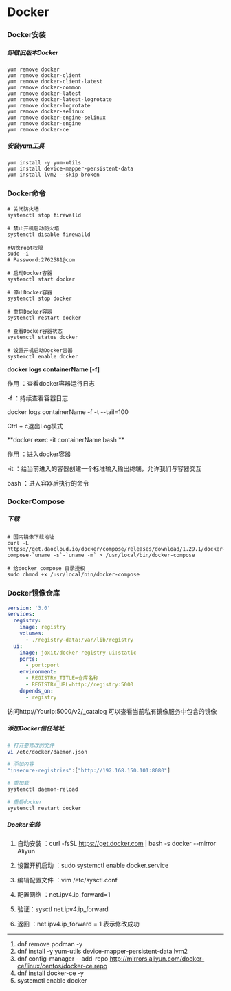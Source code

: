 # Docker

### Docker安装

##### 卸载旧版本Docker

```shell
yum remove docker 
yum remove docker-client
yum remove docker-client-latest
yum remove docker-common 
yum remove docker-latest 
yum remove docker-latest-logrotate 
yum remove docker-logrotate 
yum remove docker-selinux 
yum remove docker-engine-selinux 
yum remove docker-engine 
yum remove docker-ce
```



##### 安装yum工具

```shell
yum install -y yum-utils
yum install device-mapper-persistent-data
yum install lvm2 --skip-broken
```



### Docker命令

```shell
# 关闭防火墙
systemctl stop firewalld

# 禁止开机启动防火墙
systemctl disable firewalld

#切换root权限
sudo -i 
# Password:2762581@com

# 启动Docker容器
systemctl start docker

# 停止Docker容器
systemctl stop docker

# 重启Docker容器
systemctl restart docker

# 查看Docker容器状态
systemctl status docker

# 设置开机启动Docker容器
systemctl enable docker
```



**docker  logs  containerName  [-f]** 

作用 ：查看docker容器运行日志

-f ：持续查看容器日志

 docker logs containerName -f -t --tail=100

Ctrl + c退出Log模式



**docker exec -it containerName bash **

作用 ：进入docker容器

-it ：给当前进入的容器创建一个标准输入输出终端，允许我们与容器交互

bash ：进入容器后执行的命令



### DockerCompose

##### 下载

```shell
# 国内镜像下载地址
curl -L https://get.daocloud.io/docker/compose/releases/download/1.29.1/docker-compose-`uname -s`-`uname -m` > /usr/local/bin/docker-compose

# 给docker compose 目录授权
sudo chmod +x /usr/local/bin/docker-compose
```



### Docker镜像仓库

```yaml
version: '3.0'
services:
  registry:
    image: registry
    volumes:
      - ./registry-data:/var/lib/registry
  ui:
    image: joxit/docker-registry-ui:static
    ports:
      - port:port
    environment:
      - REGISTRY_TITLE=仓库名称
      - REGISTRY_URL=http://registry:5000
    depends_on:
      - registry
```

访问http://YourIp:5000/v2/_catalog 可以查看当前私有镜像服务中包含的镜像



##### 添加Docker信任地址

```sh
# 打开要修改的文件
vi /etc/docker/daemon.json

# 添加内容
"insecure-registries":["http://192.168.150.101:8080"]

# 重加载
systemctl daemon-reload

# 重启docker
systemctl restart docker
```



##### Docker安装

1. 自动安装 ：curl -fsSL https://get.docker.com | bash -s docker --mirror Aliyun

2. 设置开机启动 ：sudo systemctl enable docker.service

3. 编辑配置文件 ：vim /etc/sysctl.conf

4. 配置网络 ：net.ipv4.ip_forward=1

5. 验证：sysctl net.ipv4.ip_forward

6. 返回 ：net.ipv4.ip_forward = 1 表示修改成功

   

---



1. dnf remove podman -y
2. dnf install -y yum-utils device-mapper-persistent-data lvm2
3. dnf config-manager --add-repo http://mirrors.aliyun.com/docker-ce/linux/centos/docker-ce.repo
4. dnf install docker-ce -y
5. systemctl enable  docker
